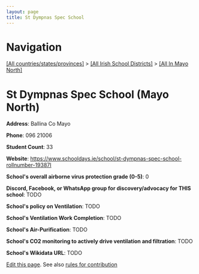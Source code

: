 ```yaml
---
layout: page
title: St Dympnas Spec School
---
```

# Navigation

[[All countries/states/provinces]](../../..) > [[All Irish School Districts]](../..) > [[All In Mayo North]](..)

# St Dympnas Spec School (Mayo North)

**Address**: Ballina Co Mayo

**Phone**: 096 21006

**Student Count**: 33

**Website**: <https://www.schooldays.ie/school/st-dympnas-spec-school-rollnumber-19387I>

**School's overall airborne virus protection grade (0-5)**: 0

**Discord, Facebook, or WhatsApp group for discovery/advocacy for THIS school**: TODO

**School's policy on Ventilation**: TODO

**School's Ventilation Work Completion**: TODO

**School's Air-Purification**: TODO

**School's CO2 monitoring to actively drive ventilation and filtration**: TODO

**School's Wikidata URL**: TODO


[Edit this page](https://github.com/ventilate-schools/Ireland/edit/main/./Mayo_North/St_Dympnas_Spec_School.md). See also [rules for contribution](../../../contribution-rules/)